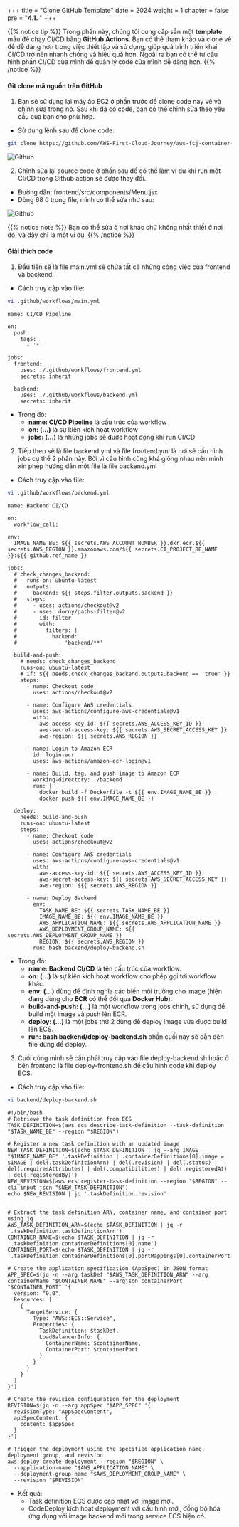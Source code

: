 +++
title = "Clone GitHub Template"
date = 2024
weight = 1
chapter = false
pre = "<b>4.1. </b>"
+++

{{% notice tip %}}
Trong phần này, chúng tôi cung cấp sẵn một **template** mẫu để chạy CI/CD bằng **GitHub Actions**. Bạn có thể tham khảo và clone về để dễ dàng hơn trong việc thiết lập và sử dụng, giúp quá trình triển khai CI/CD trở nên nhanh chóng và hiệu quả hơn. Ngoài ra bạn có thể tự cấu hình phần CI/CD của mình để quản lý code của mình dễ dàng hơn.
{{% /notice %}}

#### Git clone mã nguồn trên GitHub

1. Bạn sẽ sử dụng lại máy ảo EC2 ở phần trước để clone code này về và chỉnh sửa trong nó. Sau khi đã có code, bạn có thể chỉnh sửa theo yêu cầu của bạn cho phù hợp.

- Sử dụng lệnh sau để clone code:

```bash
git clone https://github.com/AWS-First-Cloud-Journey/aws-fcj-container-app.git
```

![Github](/images/5-cicd-github/5.1.1.png)

2. Chỉnh sửa lại source code ở phần sau để có thể làm ví dụ khi run một CI/CD trong Github action sẽ được thay đổi.

- Đường dẫn: frontend/src/components/Menu.jsx
- Dòng 68 ở trong file, mình có thể sửa như sau:
 
![Github](/images/5-cicd-github/5.1.2.png)

{{% notice note %}}
Bạn có thể sửa ở nơi khác chứ không nhất thiết ở nơi đó, và đây chỉ là một ví dụ.
{{% /notice %}}

#### Giải thích code

1. Đầu tiên sẽ là file main.yml sẽ chứa tất cả những công việc của frontend và backend.

- Cách truy cập vào file:

```bash
vi .github/workflows/main.yml
```

```
name: CI/CD Pipeline

on:
  push:
    tags:
      - '*'

jobs:
  frontend:
    uses: ./.github/workflows/frontend.yml
    secrets: inherit

  backend:
    uses: ./.github/workflows/backend.yml
    secrets: inherit
```

- Trong đó: 
  - **name: CI/CD Pipeline** là cấu trúc của workflow
  - **on: (...)** là sự kiện kích hoạt workflow
  - **jobs: (...)** là những jobs sẽ được hoạt động khi run CI/CD

2. Tiếp theo sẽ là file backend.yml và file frontend.yml là nơi sẽ cấu hình jobs cụ thể 2 phần này. Bởi vì cấu hình cũng khá giống nhau nên mình xin phép hướng dẫn một file là file backend.yml

- Cách truy cập vào file:

```bash
vi .github/workflows/backend.yml
```

```
name: Backend CI/CD

on:
  workflow_call:

env:
  IMAGE_NAME_BE: ${{ secrets.AWS_ACCOUNT_NUMBER }}.dkr.ecr.${{ secrets.AWS_REGION }}.amazonaws.com/${{ secrets.CI_PROJECT_BE_NAME }}:${{ github.ref_name }}

jobs:
  # check_changes_backend:
  #   runs-on: ubuntu-latest
  #   outputs:
  #     backend: ${{ steps.filter.outputs.backend }}
  #   steps:
  #     - uses: actions/checkout@v2
  #     - uses: dorny/paths-filter@v2
  #       id: filter
  #       with:
  #         filters: |
  #           backend:
  #             - 'backend/**'

  build-and-push:
    # needs: check_changes_backend
    runs-on: ubuntu-latest
    # if: ${{ needs.check_changes_backend.outputs.backend == 'true' }}
    steps:
      - name: Checkout code
        uses: actions/checkout@v2

      - name: Configure AWS credentials
        uses: aws-actions/configure-aws-credentials@v1
        with:
          aws-access-key-id: ${{ secrets.AWS_ACCESS_KEY_ID }}
          aws-secret-access-key: ${{ secrets.AWS_SECRET_ACCESS_KEY }}
          aws-region: ${{ secrets.AWS_REGION }}

      - name: Login to Amazon ECR
        id: login-ecr
        uses: aws-actions/amazon-ecr-login@v1

      - name: Build, tag, and push image to Amazon ECR
        working-directory: ./backend
        run: |
          docker build -f Dockerfile -t ${{ env.IMAGE_NAME_BE }} .
          docker push ${{ env.IMAGE_NAME_BE }}

  deploy:
    needs: build-and-push
    runs-on: ubuntu-latest
    steps:
      - name: Checkout code
        uses: actions/checkout@v2

      - name: Configure AWS credentials
        uses: aws-actions/configure-aws-credentials@v1
        with:
          aws-access-key-id: ${{ secrets.AWS_ACCESS_KEY_ID }}
          aws-secret-access-key: ${{ secrets.AWS_SECRET_ACCESS_KEY }}
          aws-region: ${{ secrets.AWS_REGION }}

      - name: Deploy Backend
        env:
          TASK_NAME_BE: ${{ secrets.TASK_NAME_BE }}
          IMAGE_NAME_BE: ${{ env.IMAGE_NAME_BE }}
          AWS_APPLICATION_NAME: ${{ secrets.AWS_APPLICATION_NAME }}
          AWS_DEPLOYMENT_GROUP_NAME: ${{ secrets.AWS_DEPLOYMENT_GROUP_NAME }}
          REGION: ${{ secrets.AWS_REGION }}
        run: bash backend/deploy-backend.sh
```

- Trong đó:  
  - **name: Backend CI/CD** là tên cấu trúc của workflow.
  - **on: (...)** là sự kiện kích hoạt workflow cho phép gọi tới workflow khác.
  - **env: (...)** dùng để định nghĩa các biến môi trường cho image (hiện đang dùng cho **ECR** có thể đổi qua **Docker Hub**).
  - **build-and-push: (...)** là một workflow trong jobs chính, sử dụng để build một image và push lên ECR.
  - **deploy: (...)** là một jobs thứ 2 dùng để deploy image vừa được build lên ECS.
  - **run: bash backend/deploy-backend.sh** phần cuối này sẽ dẫn đên file dùng để deploy.

3. Cuối cùng mình sẽ cần phải truy cập vào file deploy-backend.sh hoặc ở bên frontend là file deploy-frontend.sh để cấu hình code khi deploy ECS.

- Cách truy cập vào file:

```bash
vi backend/deploy-backend.sh
```

```
#!/bin/bash
# Retrieve the task definition from ECS
TASK_DEFINITION=$(aws ecs describe-task-definition --task-definition "$TASK_NAME_BE" --region "$REGION")

# Register a new task definition with an updated image
NEW_TASK_DEFINITION=$(echo $TASK_DEFINITION | jq --arg IMAGE "$IMAGE_NAME_BE" '.taskDefinition | .containerDefinitions[0].image = $IMAGE | del(.taskDefinitionArn) | del(.revision) | del(.status) | del(.requiresAttributes) | del(.compatibilities) | del(.registeredAt) | del(.registeredBy)')
NEW_REVISION=$(aws ecs register-task-definition --region "$REGION" --cli-input-json "$NEW_TASK_DEFINITION")
echo $NEW_REVISION | jq '.taskDefinition.revision'


# Extract the task definition ARN, container name, and container port using jq
AWS_TASK_DEFINITION_ARN=$(echo $TASK_DEFINITION | jq -r '.taskDefinition.taskDefinitionArn')
CONTAINER_NAME=$(echo $TASK_DEFINITION | jq -r '.taskDefinition.containerDefinitions[0].name')
CONTAINER_PORT=$(echo $TASK_DEFINITION | jq -r '.taskDefinition.containerDefinitions[0].portMappings[0].containerPort')

# Create the application specification (AppSpec) in JSON format
APP_SPEC=$(jq -n --arg taskDef "$AWS_TASK_DEFINITION_ARN" --arg containerName "$CONTAINER_NAME" --argjson containerPort "$CONTAINER_PORT" '{
  version: "0.0",
  Resources: [
    {
      TargetService: {
        Type: "AWS::ECS::Service",
        Properties: {
          TaskDefinition: $taskDef,
          LoadBalancerInfo: {
            ContainerName: $containerName,
            ContainerPort: $containerPort
          }
        }
      }
    }
  ]
}')

# Create the revision configuration for the deployment
REVISION=$(jq -n --arg appSpec "$APP_SPEC" '{
  revisionType: "AppSpecContent",
  appSpecContent: {
    content: $appSpec
  }
}')

# Trigger the deployment using the specified application name, deployment group, and revision
aws deploy create-deployment --region "$REGION" \
  --application-name "$AWS_APPLICATION_NAME" \
  --deployment-group-name "$AWS_DEPLOYMENT_GROUP_NAME" \
  --revision "$REVISION"
```

- Kết quả:
  - Task definition ECS được cập nhật với image mới.
  - CodeDeploy kích hoạt deployment với cấu hình mới, đồng bộ hóa ứng dụng với image backend mới trong service ECS hiện có.